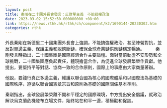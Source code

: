 ```yaml
---
layout: post
title: 秦剛在二十國外長會發言：反對單主義　不能搞權政治
date: 2023-03-02 15:52:50.000000000 +08:00
link: https://news.rthk.hk/rthk/ch/component/k2/1690144-20230302.htm
categories: rthk
---
```


外長秦剛在新德里二十國集團外長會上強調，不能搞強權政治、甚至陣營對抗，並反對單邊主義、保護主義和脫鉤斷鏈，確保全球產業鏈供應鏈穩定暢通。
　　
秦剛發言時指出，二十國集團是國際經濟合作主要論壇。面對當前動盪不安形勢和全球挑戰，二十國集團應負起責任，體現擔當合作，為促進全球發展繁榮作貢獻。他提出，要堅持平等對話、協商一致的合作原則，國際上的事應由大家商量著辦。

他說，要踐行真正多邊主義，維護以聯合國為核心的國際體系和以國際法為基礎的國際秩序，遵循以聯合國憲章宗旨和原則為基礎的國際關係基本準則。

秦剛指出，全球發展繁榮離不開和平穩定的國際環境，中方提出安全倡議，就政治解決烏克蘭危機發布立場文件，始終站在和平一邊，積極勸和促談。
